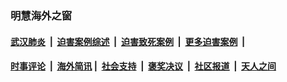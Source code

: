 
### 明慧海外之窗

####  [武汉肺炎](indexes/365.md?t=05171200) &nbsp;|&nbsp;  [迫害案例综述](indexes/328.md?t=05171200) &nbsp;|&nbsp; [迫害致死案例](indexes/277.md?t=05171200)  &nbsp;|&nbsp; [更多迫害案例](indexes/81.md?t=05171200)  &nbsp;|&nbsp; 
####  [时事评论](indexes/19.md?t=05171200) &nbsp;|&nbsp; [海外简讯](indexes/245.md?t=05171200)&nbsp;|&nbsp;  [社会支持](indexes/140.md?t=05171200) &nbsp;|&nbsp; [褒奖决议](indexes/282.md?t=05171200) &nbsp;|&nbsp; [社区报道](indexes/91.md?t=05171200)  &nbsp;|&nbsp; [天人之间](indexes/78.md?t=05171200) 

